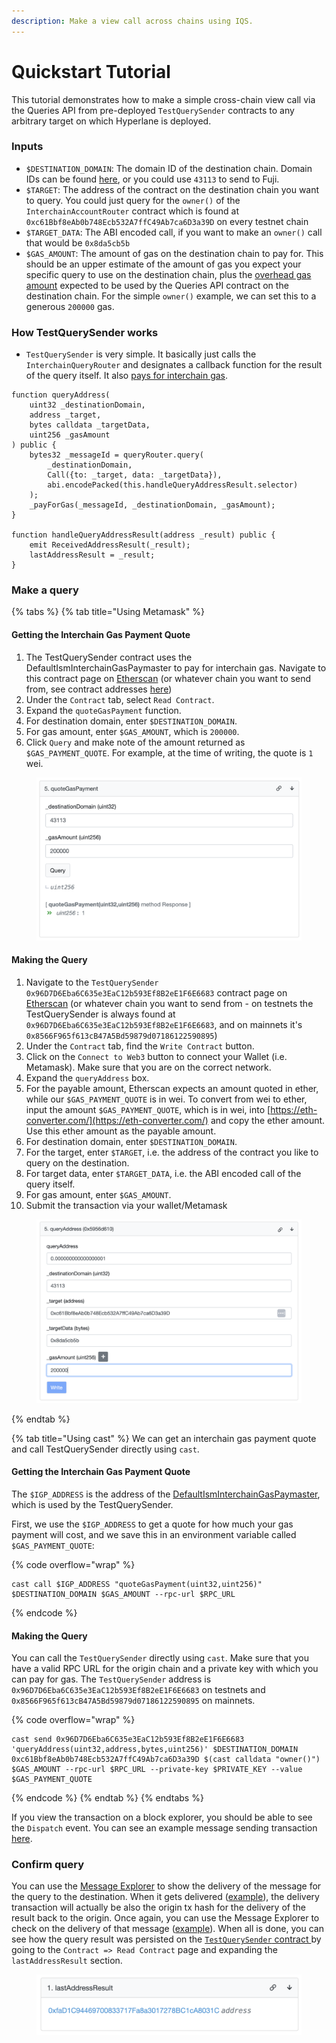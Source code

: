 ```yaml
---
description: Make a view call across chains using IQS.
---
```


# Quickstart Tutorial

This tutorial demonstrates how to make a simple cross-chain view call via the Queries API from pre-deployed `TestQuerySender` contracts to any arbitrary target on which Hyperlane is deployed.

### Inputs

* `$DESTINATION_DOMAIN`: The domain ID of the destination chain. Domain IDs can be found [here](../domains.md), or you could use `43113` to send to Fuji.
* `$TARGET`: The address of the contract on the destination chain you want to query. You could just query for the `owner()` of the `InterchainAccountRouter` contract which is found at `0xc61Bbf8eAb0b748Ecb532A7ffC49Ab7ca6D3a39D` on every testnet chain
* `$TARGET_DATA`: The ABI encoded call, if you want to make an `owner()` call that would be `0x8da5cb5b`
* `$GAS_AMOUNT`: The amount of gas on the destination chain to pay for. This should be an upper estimate of the amount of gas you expect your specific query to use on the destination chain, plus the [overhead gas amount](./#paying-for-interchain-gas) expected to be used by the Queries API contract on the destination chain. For the simple `owner()` example, we can set this to a generous `200000` gas.

### How TestQuerySender works

* `TestQuerySender` is very simple. It basically just calls the `InterchainQueryRouter` and designates a callback function for the result of the query itself. It also [pays for interchain gas](./#paying-for-interchain-gas).

```solidity
function queryAddress(
    uint32 _destinationDomain,
    address _target,
    bytes calldata _targetData,
    uint256 _gasAmount
) public {
    bytes32 _messageId = queryRouter.query(
        _destinationDomain,
        Call({to: _target, data: _targetData}),
        abi.encodePacked(this.handleQueryAddressResult.selector)
    );
    _payForGas(_messageId, _destinationDomain, _gasAmount);
}

function handleQueryAddressResult(address _result) public {
    emit ReceivedAddressResult(_result);
    lastAddressResult = _result;
}
```

### Make a query

{% tabs %}
{% tab title="Using Metamask" %}
#### Getting the Interchain Gas Payment Quote

1. The TestQuerySender contract uses the DefaultIsmInterchainGasPaymaster to pay for interchain gas. Navigate to this contract page on [Etherscan](https://goerli.etherscan.io/address/0xF90cB82a76492614D07B82a7658917f3aC811Ac1) (or whatever chain you want to send from, see contract addresses [here](../addresses.md#defaultisminterchaingaspaymaster))
2. Under the `Contract` tab, select `Read Contract`.
3. Expand the `quoteGasPayment` function.
4. For destination domain, enter `$DESTINATION_DOMAIN`.
5. For gas amount, enter `$GAS_AMOUNT`, which is `200000`.
6. Click `Query` and make note of the amount returned as `$GAS_PAYMENT_QUOTE`. For example, at the time of writing, the quote is `1` wei.

<figure><img src="../../.gitbook/assets/Screen Shot 2023-01-31 at 1.55.10 PM.png" alt=""><figcaption></figcaption></figure>

#### Making the Query

1. Navigate to the `TestQuerySender` `0x96D7D6Eba6C635e3EaC12b593Ef8B2eE1F6E6683` contract page on [Etherscan](https://goerli.etherscan.io/address/0xF49ed566145eA1773c4Fb788b143Bd99f17b2024) (or whatever chain you want to send from - on testnets the TestQuerySender is always found at `0x96D7D6Eba6C635e3EaC12b593Ef8B2eE1F6E6683`, and on mainnets it's `0x8566F965f613cB47A5Bd59879d07186122590895`)
2. Under the `Contract` tab, find the `Write Contract` button.
3. Click on the `Connect to Web3` button to connect your Wallet (i.e. Metamask). Make sure that you are on the correct network.
4. Expand the `queryAddress` box.
5. For the payable amount, Etherscan expects an amount quoted in ether, while our `$GAS_PAYMENT_QUOTE` is in wei. To convert from wei to ether, input the amount `$GAS_PAYMENT_QUOTE`, which is in wei, into [https://eth-converter.com/](https://eth-converter.com/) and copy the ether amount. Use this ether amount as the payable amount.
6. For destination domain, enter `$DESTINATION_DOMAIN`.
7. For the target, enter `$TARGET`, i.e. the address of the contract you like to query on the destination.
8. For target data, enter `$TARGET_DATA`, i.e. the ABI encoded call of the query itself.
9. For gas amount, enter `$GAS_AMOUNT`.
10. Submit the transaction via your wallet/Metamask

<figure><img src="../../.gitbook/assets/Screen Shot 2023-01-31 at 2.14.07 PM.png" alt=""><figcaption></figcaption></figure>
{% endtab %}

{% tab title="Using cast" %}
We can get an interchain gas payment quote and call TestQuerySender directly using `cast`.&#x20;

#### Getting the Interchain Gas Payment Quote

The `$IGP_ADDRESS` is the address of the [DefaultIsmInterchainGasPaymaster](../addresses.md#defaultisminterchaingaspaymaster-1), which is used by the TestQuerySender.

First, we use the `$IGP_ADDRESS` to get a quote for how much your gas payment will cost, and we save this in an environment variable called `$GAS_PAYMENT_QUOTE`:

{% code overflow="wrap" %}
```shell
cast call $IGP_ADDRESS "quoteGasPayment(uint32,uint256)" $DESTINATION_DOMAIN $GAS_AMOUNT --rpc-url $RPC_URL
```
{% endcode %}

#### Making the Query

You can call the `TestQuerySender` directly using `cast`. Make sure that you have a valid RPC URL for the origin chain and a private key with which you can pay for gas. The `TestQuerySender` address is `0x96D7D6Eba6C635e3EaC12b593Ef8B2eE1F6E6683` on testnets and `0x8566F965f613cB47A5Bd59879d07186122590895` on mainnets.

{% code overflow="wrap" %}
```shell
cast send 0x96D7D6Eba6C635e3EaC12b593Ef8B2eE1F6E6683 'queryAddress(uint32,address,bytes,uint256)' $DESTINATION_DOMAIN 0xc61Bbf8eAb0b748Ecb532A7ffC49Ab7ca6D3a39D $(cast calldata "owner()") $GAS_AMOUNT --rpc-url $RPC_URL --private-key $PRIVATE_KEY --value $GAS_PAYMENT_QUOTE
```
{% endcode %}
{% endtab %}
{% endtabs %}

If you view the transaction on a block explorer, you should be able to see the `Dispatch` event. You can see an example message sending transaction [here](https://goerli.etherscan.io/tx/0x193b6e25d49a7c3ca0ad70467d9bd0911cc65dc8735470d41a544be934b58b36#eventlog).

### Confirm query

You can use the [Message Explorer](https://explorer.hyperlane.xyz/) to show the delivery of the message for the query to the destination. When it gets delivered ([example](https://explorer.hyperlane.xyz/message/c9678d49de18267ef2afae7b0c42035cb85df28bb8681cb296d772cb81207a40)), the delivery transaction will actually be also the origin tx hash for the delivery of the result back to the origin. Once again, you can use the Message Explorer to check on the delivery of that message ([example](https://explorer.hyperlane.xyz/message/bf38835a7b58fe28c8ec4b35e6a97fee6b44ca85cb843c0793373ccc7a9d3bfa)). When all is done, you can see how the query result was persisted on the [`TestQuerySender` contract ](https://goerli.etherscan.io/address/0x96D7D6Eba6C635e3EaC12b593Ef8B2eE1F6E6683#readContract)by going to the `Contract => Read Contract` page and expanding the `lastAddressResult` section.

<figure><img src="../../.gitbook/assets/Screen Shot 2023-01-31 at 2.28.57 PM.png" alt=""><figcaption></figcaption></figure>
